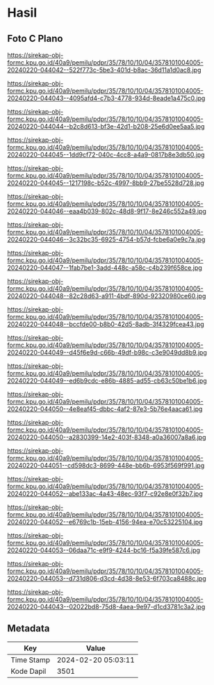 # Hasil

## Foto C Plano

https://sirekap-obj-formc.kpu.go.id/40a9/pemilu/pdpr/35/78/10/10/04/3578101004005-20240220-044042--522f773c-5be3-401d-b8ac-36d11a1d0ac8.jpg

https://sirekap-obj-formc.kpu.go.id/40a9/pemilu/pdpr/35/78/10/10/04/3578101004005-20240220-044043--4095afd4-c7b3-4778-934d-8eade1a475c0.jpg

https://sirekap-obj-formc.kpu.go.id/40a9/pemilu/pdpr/35/78/10/10/04/3578101004005-20240220-044044--b2c8d613-bf3e-42d1-b208-25e6d0ee5aa5.jpg

https://sirekap-obj-formc.kpu.go.id/40a9/pemilu/pdpr/35/78/10/10/04/3578101004005-20240220-044045--1dd9cf72-040c-4cc8-a4a9-0817b8e3db50.jpg

https://sirekap-obj-formc.kpu.go.id/40a9/pemilu/pdpr/35/78/10/10/04/3578101004005-20240220-044045--1217198c-b52c-4997-8bb9-27be5528d728.jpg

https://sirekap-obj-formc.kpu.go.id/40a9/pemilu/pdpr/35/78/10/10/04/3578101004005-20240220-044046--eaa4b039-802c-48d8-9f17-8e246c552a49.jpg

https://sirekap-obj-formc.kpu.go.id/40a9/pemilu/pdpr/35/78/10/10/04/3578101004005-20240220-044046--3c32bc35-6925-4754-b57d-fcbe6a0e9c7a.jpg

https://sirekap-obj-formc.kpu.go.id/40a9/pemilu/pdpr/35/78/10/10/04/3578101004005-20240220-044047--1fab7be1-3add-448c-a58c-c4b239f658ce.jpg

https://sirekap-obj-formc.kpu.go.id/40a9/pemilu/pdpr/35/78/10/10/04/3578101004005-20240220-044048--82c28d63-a911-4bdf-890d-92320980ce60.jpg

https://sirekap-obj-formc.kpu.go.id/40a9/pemilu/pdpr/35/78/10/10/04/3578101004005-20240220-044048--bccfde00-b8b0-42d5-8adb-3f4329fcea43.jpg

https://sirekap-obj-formc.kpu.go.id/40a9/pemilu/pdpr/35/78/10/10/04/3578101004005-20240220-044049--d45f6e9d-c66b-49df-b98c-c3e9049dd8b9.jpg

https://sirekap-obj-formc.kpu.go.id/40a9/pemilu/pdpr/35/78/10/10/04/3578101004005-20240220-044049--ed6b9cdc-e86b-4885-ad55-cb63c50be1b6.jpg

https://sirekap-obj-formc.kpu.go.id/40a9/pemilu/pdpr/35/78/10/10/04/3578101004005-20240220-044050--4e8eaf45-dbbc-4af2-87e3-5b76e4aaca61.jpg

https://sirekap-obj-formc.kpu.go.id/40a9/pemilu/pdpr/35/78/10/10/04/3578101004005-20240220-044050--a2830399-14e2-403f-8348-a0a36007a8a6.jpg

https://sirekap-obj-formc.kpu.go.id/40a9/pemilu/pdpr/35/78/10/10/04/3578101004005-20240220-044051--cd598dc3-8699-448e-bb6b-6953f569f991.jpg

https://sirekap-obj-formc.kpu.go.id/40a9/pemilu/pdpr/35/78/10/10/04/3578101004005-20240220-044052--abe133ac-4a43-48ec-93f7-c92e8e0f32b7.jpg

https://sirekap-obj-formc.kpu.go.id/40a9/pemilu/pdpr/35/78/10/10/04/3578101004005-20240220-044052--e6769c1b-15eb-4156-94ea-e70c53225104.jpg

https://sirekap-obj-formc.kpu.go.id/40a9/pemilu/pdpr/35/78/10/10/04/3578101004005-20240220-044053--06daa71c-e9f9-4244-bc16-f5a39fe587c6.jpg

https://sirekap-obj-formc.kpu.go.id/40a9/pemilu/pdpr/35/78/10/10/04/3578101004005-20240220-044053--d731d806-d3cd-4d38-8e53-6f703ca8488c.jpg

https://sirekap-obj-formc.kpu.go.id/40a9/pemilu/pdpr/35/78/10/10/04/3578101004005-20240220-044043--02022bd8-75d8-4aea-9e97-d1cd3781c3a2.jpg


## Metadata

| Key        | Value               |
| ---------- | ------------------- |
| Time Stamp | 2024-02-20 05:03:11 |
| Kode Dapil | 3501                |



